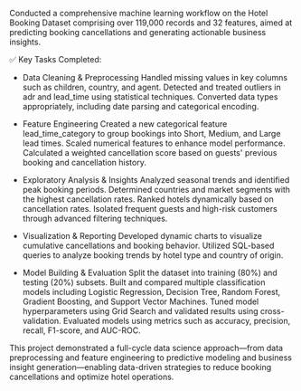 Conducted a comprehensive machine learning workflow on the Hotel Booking Dataset comprising over 119,000 records and 32 features, aimed at predicting booking cancellations and generating actionable business insights.

✅ Key Tasks Completed:
* Data Cleaning & Preprocessing
Handled missing values in key columns such as children, country, and agent.
Detected and treated outliers in adr and lead_time using statistical techniques.
Converted data types appropriately, including date parsing and categorical encoding.

* Feature Engineering
Created a new categorical feature lead_time_category to group bookings into Short, Medium, and Large lead times.
Scaled numerical features to enhance model performance.
Calculated a weighted cancellation score based on guests' previous booking and cancellation history.

* Exploratory Analysis & Insights
Analyzed seasonal trends and identified peak booking periods.
Determined countries and market segments with the highest cancellation rates.
Ranked hotels dynamically based on cancellation rates.
Isolated frequent guests and high-risk customers through advanced filtering techniques.

* Visualization & Reporting
Developed dynamic charts to visualize cumulative cancellations and booking behavior.
Utilized SQL-based queries to analyze booking trends by hotel type and country of origin.

* Model Building & Evaluation
Split the dataset into training (80%) and testing (20%) subsets.
Built and compared multiple classification models including Logistic Regression, Decision Tree, Random Forest, Gradient Boosting, and Support Vector Machines.
Tuned model hyperparameters using Grid Search and validated results using cross-validation.
Evaluated models using metrics such as accuracy, precision, recall, F1-score, and AUC-ROC.

This project demonstrated a full-cycle data science approach—from data preprocessing and feature engineering to predictive modeling and business insight generation—enabling data-driven strategies to reduce booking cancellations and optimize hotel operations.
